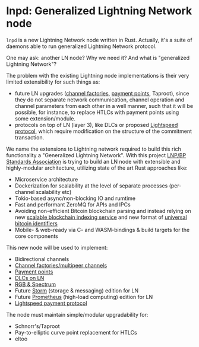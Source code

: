 # lnpd: Generalized Lightning Network node

`lnpd` is a new Lightning Network node written in Rust. Actually, it's a suite of daemons able to run generalized Lightning Network protocol.

One may ask: another LN node? Why we need it? And what is "generalized Lightning Network"?

The problem with the existing Lightning node implementations is their very limited extensibility for such things as:

* future LN upgrades ([channel factories](https://tik-old.ee.ethz.ch/file//a20a865ce40d40c8f942cf206a7cba96/Scalable_Funding_Of_Blockchain_Micropayment_Networks%20(1).pdf), [payment points](https://suredbits.com/payment-points-part-1/), Taproot), since they do not separate network communication, channel operation and channel parameters from each other in a well manner, such that it will be possible, for instance, to replace HTLCs with payment points using some extension/module.
* protocols on top of LN (layer 3), like DLCs or proposed [Lightspeed protocol](https://github.com/LNP-BP/lnpbps/issues/24), which require modification on the structure of the commitment transaction.

We name the extensions to Lightning network required to build this rich functionality a "Generalized Lightning Network". With this project [LNP/BP Standards Association](https://github.com/LNP-BP) is trying to build an LN node with extensible and highly-modular architecture, utilizing state of the art Rust approaches like:

* Microservice architecture
* Dockerization for scalability at the level of separate processes (per-channel scalability etc)
* Tokio-based async/non-blocking IO and rumtime
* Fast and performant ZeroMQ for APIs and IPCs
* Avoiding non-efficient Bitcoin blockchain parsing and instead relying on new [scalable blockchain indexing service](https://github.com/LNP-BP/txserv) and new format of [universal bitcoin identifiers](https://github.com/LNP-BP/lnpbps/blob/master/lnpbp-0005.md)
* Mobile- & web-ready via C- and WASM-bindings & build targets for the core components

This new node will be used to implement:

* Bidirectional channels
* [Channel factories/multipeer channels](https://tik-old.ee.ethz.ch/file//a20a865ce40d40c8f942cf206a7cba96/Scalable_Funding_Of_Blockchain_Micropayment_Networks%20(1).pdf)
* [Payment points](https://suredbits.com/payment-points-part-1/)
* [DLCs on LN](https://hackmd.io/@lpQxZaCeTG6OJZI3awxQPQ/LN-DLC)
* [RGB & Spectrum](https://github.com/rgb-org/spec)
* Future [Storm](https://github.com/storm-org/storm-spec) (storage & messaging) edition for LN
* Future [Prometheus](https://github.com/pandoracore/prometheus-spec/blob/master/prometheus.pdf) (high-load computing) edition for LN
* [Lightspeed payment protocol](https://github.com/LNP-BP/lnpbps/issues/24)

The node must maintain simple/modular upgradability for:

* Schnorr's/Taproot
* Pay-to-elliptic curve point replacement for HTLCs
* eltoo
